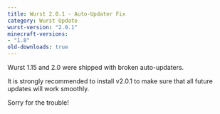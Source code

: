 ```yaml
---
title: Wurst 2.0.1 - Auto-Updater Fix
category: Wurst Update
wurst-version: "2.0.1"
minecraft-versions:
- "1.8"
old-downloads: true
---
```

Wurst 1.15 and 2.0 were shipped with broken auto-updaters.

It is strongly recommended to install v2.0.1 to make sure that all future updates will work smoothly.

Sorry for the trouble!
